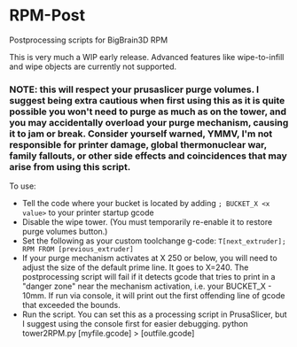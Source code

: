 # RPM-Post
Postprocessing scripts for BigBrain3D RPM

This is very much a WIP early release. Advanced features like wipe-to-infill and wipe objects are currently not supported.

### NOTE: this will respect your prusaslicer purge volumes. I suggest being extra cautious when first using this as it is quite possible you won't need to purge as much as on the tower, and you may accidentally overload your purge mechanism, causing it to jam or break. Consider yourself warned, YMMV, I'm not responsible for printer damage, global thermonuclear war, family fallouts, or other side effects and coincidences that may arise from using this script.

To use:
- Tell the code where your bucket is located by adding `; BUCKET_X <x value>` to your printer startup gcode
- Disable the wipe tower. (You must temporarily re-enable it to restore purge volumes button.)
- Set the following as your custom toolchange g-code: 
      `T[next_extruder]; RPM FROM [previous_extruder]`
- If your purge mechanism activates at X 250 or below, you will need to adjust the size of the default prime line. It goes to X=240. The postprocessing script will fail if it detects gcode that tries to print in a "danger zone" near the mechanism activation, i.e. your BUCKET_X - 10mm. If run via console, it will print out the first offending line of gcode that exceeded the bounds. 
- Run the script. You can set this as a processing script in PrusaSlicer, but I suggest using the console first for easier debugging.
    python tower2RPM.py [myfile.gcode] > [outfile.gcode]
  
  
